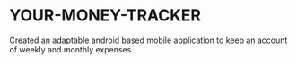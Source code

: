 # YOUR-MONEY-TRACKER
Created an adaptable android based mobile application to keep an account of weekly and monthly expenses.

